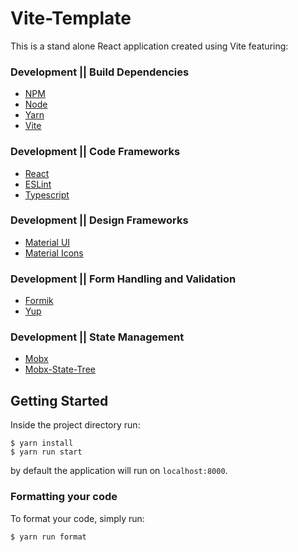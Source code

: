 # Vite-Template
This is a stand alone React application created using Vite featuring: 

### Development || Build Dependencies 
* [NPM](https://www.npmjs.com/)
* [Node](https://nodejs.org/en/)
* [Yarn](https://yarnpkg.com//)
* [Vite](https://vitejs.dev/)

### Development || Code Frameworks
* [React](https://reactjs.org/)
* [ESLint](https://eslint.org/)
* [Typescript](https://www.typescriptlang.org/)

### Development || Design Frameworks
* [Material UI](https://mui.com/)
* [Material Icons](https://mui.com/material-ui/material-icons/)

### Development || Form Handling and Validation
* [Formik](https://formik.org/)
* [Yup](https://github.com/jquense/yup)

### Development || State Management
* [Mobx](https://mobx.js.org/)
* [Mobx-State-Tree](https://mobx.js.org/)


## Getting Started
Inside the project directory run:
```
$ yarn install
$ yarn run start
```
by default the application will run on `localhost:8000`.

### Formatting your code
To format your code, simply run:
```
$ yarn run format
```
